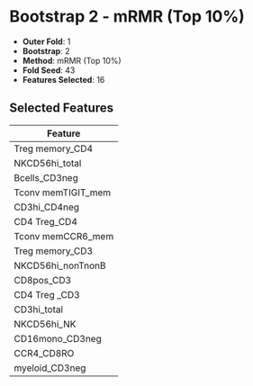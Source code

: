 # Bootstrap 2 - mRMR (Top 10%)

- **Outer Fold**: 1
- **Bootstrap**: 2
- **Method**: mRMR (Top 10%)
- **Fold Seed**: 43
- **Features Selected**: 16

## Selected Features

| Feature |
|---------|
| Treg memory_CD4 |
| NKCD56hi_total |
| Bcells_CD3neg |
| Tconv memTIGIT_mem |
| CD3hi_CD4neg |
| CD4 Treg_CD4 |
| Tconv memCCR6_mem |
| Treg memory_CD3 |
| NKCD56hi_nonTnonB |
| CD8pos_CD3 |
| CD4 Treg _CD3 |
| CD3hi_total |
| NKCD56hi_NK |
| CD16mono_CD3neg |
| CCR4_CD8RO |
| myeloid_CD3neg |
